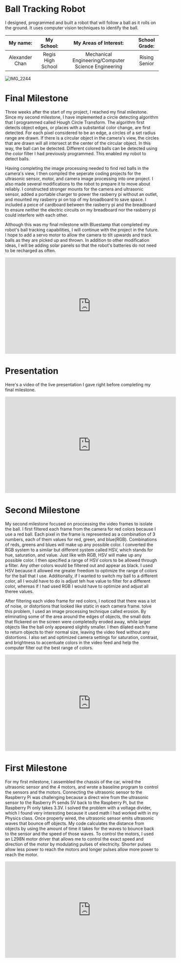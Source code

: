 ﻿# Ball Tracking Robot
I designed, programmed and built a robot that will follow a ball as it rolls on the ground. It uses computer vision techniques to identify the ball. 

| **My name:** | **My School:** | **My Areas of Interest:** | **School Grade:** |
|:--:|:--:|:--:|:--:|
| Alexander Chan | Regis High School | Mechanical Engineering/Computer Science Engineering | Rising Senior

![IMG_2244](https://user-images.githubusercontent.com/86970028/129973569-bb70e678-0fca-4174-ad06-08004da96ff6.jpg)
     

# Final Milestone

Three weeks after the start of my project, I reached my final milestone. Since my second milestone, I have implemented a circle detecting algorithm that I programmed called Hough Circle Transform. The algorithm first detects object edges, or places with a substantial color change, are first detected. For each pixel considered to be an edge, a circles of a set radius range are drawn. If there is a circular object in the camera's view, the circles that are drawn will all intersect at the center of the circular object. In this way, the ball can be detected. Different colored balls can be detected using the color filter I had previously programmed. This enabled my robot to detect balls. 

Having completing the image processing needed to find red balls in the camera's view, I then compiled the seperate coding projects for the ultrasonic sensor, motor, and camera image processing into one project. I also made several modifications to the robot to prepare it to move about reliably. I constructed stronger mounts for the camera and ultrasonic sensor, added a portable charger to power the rasberry pi without an outlet, and mounted my rasberry pi on top of my broadboard to save space. I included a peice of cardboard between the rasberry pi and the breadboard to ensure neither the electric circuits on my breadboard nor the rasberry pi could interfere with each other.

Although this was my final milestone with Bluestamp that completed my robot's ball tracking capabilities, I will continue with the project in the future. I hope to add a servo motor to allow the camera to tilt upwards and track balls as they are picked up and thrown. In addition to other modification ideas, I will be adding solar panels so that the robot's batteries do not need to be recharged as often. 


<iframe width="560" height="315" src="https://www.youtube.com/embed/_SUSWzWiC0I" title="YouTube video player" frameborder="0" allow="accelerometer; autoplay; clipboard-write; encrypted-media; gyroscope; picture-in-picture" allowfullscreen></iframe>                                                                                                       
<br>

# Presentation

Here's a video of the live presentation I gave right before completing my final milestone.

<iframe width="560" height="315" src="https://www.youtube.com/embed/ml36HLql7Oo" title="YouTube video player" frameborder="0" allow="accelerometer; autoplay; clipboard-write; encrypted-media; gyroscope; picture-in-picture" allowfullscreen></iframe> 
<br>

# Second Milestone

My second milestone focused on proccessing the video frames to isolate the ball. I first filtered each frame from the camera for red colors because I use a red ball. Each pixel in the frame is represented as a combination of 3 numbers, each of them values for red, green, and blue(RGB). Combinations of reds, greens and blues will make up any possible color. I converted the RGB system to a similar but different system called HSV, which stands for hue, saturation, and value. Just like with RGB, HSV will make up any possible color. I then specified a range of HSV colors to be allowed through a filter. Any other colors would be filtered out and appear as black. I used HSV because it allowed me greater freedom to optimize the range of colors for the ball that I use. Additionally, if I wanted to switch my ball to a different color, all I would have to do is adjust teh hue value to filter for a different color, whereas if I had used RGB I would have to optimize and adjust all theree values. 
  
After filtering each video frame for red colors, I noticed that there was a lot of noise, or distortions that looked like static in each camera frame. tolve this problem, I used an image processing technique called erosion. By eliminating some of the area around the edges of objects, the small dots that flickered on the screen were completedly eroded away, while larger objects like the ball only appeared slightly smaller. I then dilated each frame to return objects to their normal size, leaving the video feed without any distortions. I also set and optimized camera settings for saturation, contrast, and brightness to accentuate colors in the video feed and help the computer filter out the best range of colors. 

<iframe width="560" height="315" src="https://www.youtube.com/embed/SNreoi3gCcM" title="YouTube video player" frameborder="0" allow="accelerometer; autoplay; clipboard-write; encrypted-media; gyroscope; picture-in-picture" allowfullscreen></iframe>
<br>


# First Milestone
  
For my first milestone, I assembled the chassis of the car, wired the ultrasonic sensor and the 4 motors, and wrote a baseline program to control the sensors and the motors. Connecting the ultrasonic sensor to the Raspberry Pi was challenging because a direct wire from the ultrasonic sensor to the Rasberry Pi sends 5V back to the Raspberry Pi, but the Raspberry Pi only takes 3.3V. I solved the problem with a voltage divider, which I found very interesting because it used math I had worked with in my Physics class. Once properly wired, the ultrasonic sensor emits ultrasonic waves that bounce off objects. My code calculates the distance from objects by using the amount of time it takes for the waves to bounce back to the sensor and the speed of those waves. To control the motors, I used an L298N motor driver that allows me to control the exact speed and direction of the motor by modulating pulses of electricity. Shorter pulses allow less power to reach the motors and longer pulses allow more power to reach the motor.

<iframe width="560" height="315" src="https://www.youtube.com/embed/zY5fDYwYBLY" title="YouTube video player" frameborder="0" allow="accelerometer; autoplay; clipboard-write; encrypted-media; gyroscope; picture-in-picture" allowfullscreen></iframe>
